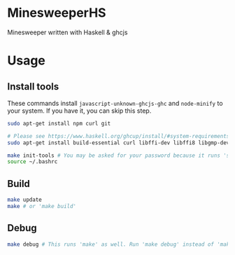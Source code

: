 # MinesweeperHS
Minesweeper written with Haskell &amp; ghcjs

# Usage
## Install tools
These commands install `javascript-unknown-ghcjs-ghc` and `node-minify` to your system.
If you have it, you can skip this step.
```bash
sudo apt-get install npm curl git

# Please see https://www.haskell.org/ghcup/install/#system-requirements
sudo apt-get install build-essential curl libffi-dev libffi8 libgmp-dev libgmp10 libncurses-dev libncurses5 libtinfo5 pkg-config

make init-tools # You may be asked for your password because it runs 'sudo npm install -g'.
source ~/.bashrc
```
## Build
```bash
make update
make # or 'make build'
```
## Debug
```bash
make debug # This runs 'make' as well. Run 'make debug' instead of 'make && make debug'.
```
